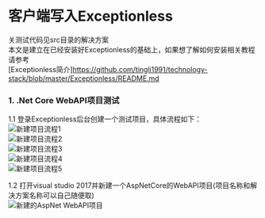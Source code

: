 # 客户端写入Exceptionless
关测试代码见src目录的解决方案  
本文是建立在已经安装好Exceptionless的基础上，如果想了解如何安装相关教程请参考  
[Exceptionless简介]https://github.com/tingli1991/technology-stack/blob/master/Exceptionless/README.md  


### 1. .Net Core WebAPI项目测试
1.1 登录Exceptionless后台创建一个测试项目，具体流程如下：  
![新建项目流程1](https://github-1251498502.cos.ap-chongqing.myqcloud.com/Exceptionless/20180812141436_9.png)  
![新建项目流程2](https://github-1251498502.cos.ap-chongqing.myqcloud.com/Exceptionless/20180812141436_10.png)  
![新建项目流程3](https://github-1251498502.cos.ap-chongqing.myqcloud.com/Exceptionless/20180812141436_11.png)  
![新建项目流程4](https://github-1251498502.cos.ap-chongqing.myqcloud.com/Exceptionless/20180812141436_12.png)  
![新建项目流程5](https://github-1251498502.cos.ap-chongqing.myqcloud.com/Exceptionless/20180812141436_13.png)  

1.2 打开visual studio 2017并新建一个AspNetCore的WebAPI项目(项目名称和解决方案名称可以自己随便取)  
![新建的AspNet WebAPI项目](https://github-1251498502.cos.ap-chongqing.myqcloud.com/Exceptionless/20180812141436_14.png?radnm=1) 
